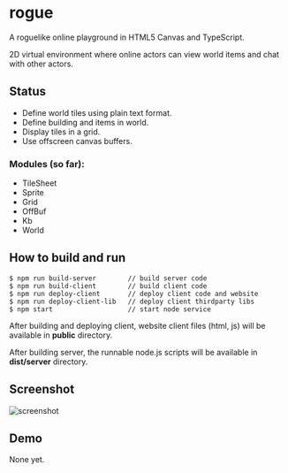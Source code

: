# rogue
A roguelike online playground in HTML5 Canvas and TypeScript.

2D virtual environment where online actors can view world items and chat with other actors.

## Status
- Define world tiles using plain text format.
- Define building and items in world.
- Display tiles in a grid.
- Use offscreen canvas buffers.

### Modules (so far):
- TileSheet
- Sprite
- Grid
- OffBuf
- Kb
- World

## How to build and run
```
$ npm run build-server        // build server code
$ npm run build-client        // build client code
$ npm run deploy-client       // deploy client code and website
$ npm run deploy-client-lib   // deploy client thirdparty libs
$ npm start                   // start node service

```

After building and deploying client, website client files (html, js) will be available in __public__ directory.

After building server, the runnable node.js scripts will be available in __dist/server__ directory.

## Screenshot
![screenshot](https://robdelacruz.github.io/images/rogue_screenshot.png "Screenshot")

## Demo
None yet.

